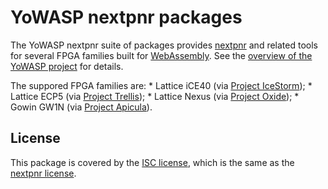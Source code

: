 YoWASP nextpnr packages
=======================

The YoWASP nextpnr suite of packages provides [nextpnr][] and related tools for several FPGA families built for [WebAssembly][]. See the [overview of the YoWASP project][yowasp] for details.

The suppored FPGA families are:
	* Lattice iCE40 (via [Project IceStorm][icestorm]);
	* Lattice ECP5 (via [Project Trellis][trellis]);
	* Lattice Nexus (via [Project Oxide][oxide]);
	* Gowin GW1N (via [Project Apicula][apicula]).

[nextpnr]: https://github.com/YosysHQ/nextpnr/
[webassembly]: https://webassembly.org/
[yowasp]: https://yowasp.github.io/
[icestorm]: https://github.com/YosysHQ/icestorm/
[trellis]: https://github.com/YosysHQ/prjtrellis/
[oxide]: https://github.com/gatecat/prjoxide
[apicula]: https://github.com/YosysHQ/apicula

License
-------

This package is covered by the [ISC license](LICENSE.txt), which is the same as the [nextpnr license](https://github.com/YosysHQ/nextpnr/blob/master/COPYING).
